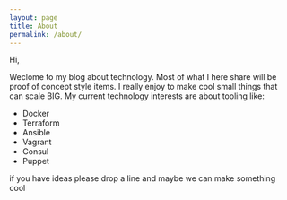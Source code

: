 ```yaml
---
layout: page
title: About
permalink: /about/
---
```


Hi,

Weclome to my blog about technology. Most of what I here share will be proof of concept style items.
I really enjoy to make cool small things that can scale BIG. 
My current technology interests are about tooling like:

* Docker
* Terraform
* Ansible
* Vagrant
* Consul
* Puppet

if you have ideas please drop a line and maybe we can make something cool